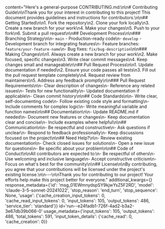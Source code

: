content="Here's a general-purpose CONTRIBUTING.md:\n\n# Contributing Guide\n\nThank you for your interest in contributing to this project! This document provides guidelines and instructions for contributors.\n\n## Getting Started\n\n1. Fork the repository\n2. Clone your fork locally\n3. Create a new branch for your work\n4. Make your changes\n5. Push to your fork\n6. Submit a pull request\n\n## Development Process\n\n### Branching Strategy\n\n- `main` - Production-ready code\n- `develop` - Development branch for integrating features\n- Feature branches: `feature/your-feature-name`\n- Bug fixes: `fix/bug-description`\n\n### Making Changes\n\n1. Always create a new branch for your work\n2. Make focused, specific changes\n3. Write clear commit messages\n4. Keep changes small and manageable\n\n## Pull Request Process\n\n1. Update documentation if needed\n2. Ensure your code passes all tests\n3. Fill out the pull request template completely\n4. Request review from maintainers\n5. Address any feedback promptly\n\n### Pull Request Requirements\n\n- Clear description of changes\n- Reference any related issues\n- Tests for new functionality\n- Updated documentation if applicable\n- Clean commit history\n\n## Code Standards\n\n- Write clear, self-documenting code\n- Follow existing code style and formatting\n- Include comments for complex logic\n- Write meaningful variable and function names\n\n## Documentation\n\n- Update README.md if needed\n- Document new features or changes\n- Keep documentation clear and concise\n- Include examples where helpful\n\n## Communication\n\n- Be respectful and constructive\n- Ask questions if unclear\n- Respond to feedback professionally\n- Keep discussions focused on the project\n\n## Need Help?\n\n- Review existing documentation\n- Check closed issues for solutions\n- Open a new issue for questions\n- Be specific about your problem\n\n## Code of Conduct\n\nAll contributors are expected to:\n- Be respectful of others\n- Use welcoming and inclusive language\n- Accept constructive criticism\n- Focus on what's best for the community\n\n## License\n\nBy contributing, you agree that your contributions will be licensed under the project's existing license.\n\n---\n\nThank you for contributing to our project! Your efforts help make this project better for everyone." additional_kwargs={} response_metadata={'id': 'msg_01EWmnydspSY9kjwYsZ5F2RD', 'model': 'claude-3-5-sonnet-20241022', 'stop_reason': 'end_turn', 'stop_sequence': None, 'usage': {'cache_creation_input_tokens': 0, 'cache_read_input_tokens': 0, 'input_tokens': 105, 'output_tokens': 486, 'service_tier': 'standard'}} id='run--e24fadb1-726f-4ad2-b3a2-3e67db39b066-0' usage_metadata={'input_tokens': 105, 'output_tokens': 486, 'total_tokens': 591, 'input_token_details': {'cache_read': 0, 'cache_creation': 0}}